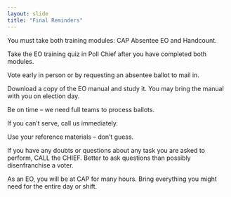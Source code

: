 ```yaml
---
layout: slide
title: "Final Reminders"
---
```


You must take both training modules: CAP Absentee EO and Handcount.

Take the EO training quiz in Poll Chief after you have completed both modules.

Vote early in person or by requesting an absentee ballot to mail in.

Download a copy of the EO manual and study it.  You may bring the manual with you on election day.

Be on time – we need full teams to process ballots.

If you can’t serve, call us immediately.

Use your reference materials – don’t guess.

If you have any doubts or questions about any task you are asked to perform, CALL the CHIEF.  Better to ask questions than possibly disenfranchise a voter.

As an EO, you will be at CAP for many hours.  Bring everything you might need for the entire day or shift.

